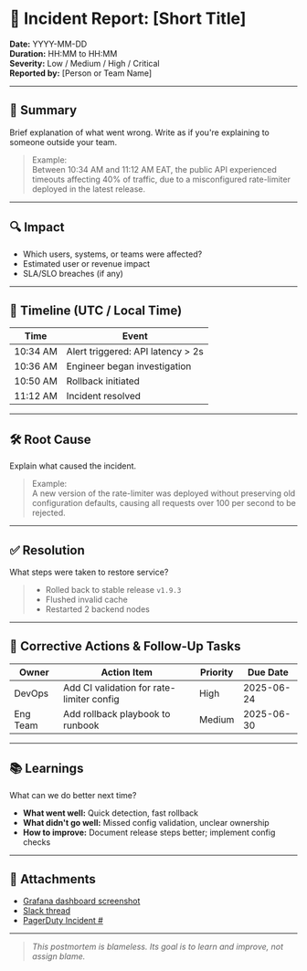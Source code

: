 # 🚨 Incident Report: [Short Title]
**Date:** YYYY-MM-DD  
**Duration:** HH:MM to HH:MM  
**Severity:** Low / Medium / High / Critical  
**Reported by:** [Person or Team Name]

---

## 🧠 Summary
Brief explanation of what went wrong. Write as if you're explaining to someone outside your team.

> Example:  
> Between 10:34 AM and 11:12 AM EAT, the public API experienced timeouts affecting 40% of traffic, due to a misconfigured rate-limiter deployed in the latest release.

---

## 🔍 Impact
- Which users, systems, or teams were affected?
- Estimated user or revenue impact
- SLA/SLO breaches (if any)

---

## 📅 Timeline (UTC / Local Time)
| Time       | Event |
|------------|-------|
| 10:34 AM   | Alert triggered: API latency > 2s |
| 10:36 AM   | Engineer began investigation |
| 10:50 AM   | Rollback initiated |
| 11:12 AM   | Incident resolved |

---

## 🛠️ Root Cause
Explain what caused the incident.

> Example:  
> A new version of the rate-limiter was deployed without preserving old configuration defaults, causing all requests over 100 per second to be rejected.

---

## ✅ Resolution
What steps were taken to restore service?

> - Rolled back to stable release `v1.9.3`
> - Flushed invalid cache
> - Restarted 2 backend nodes

---

## 🔁 Corrective Actions & Follow-Up Tasks

| Owner | Action Item | Priority | Due Date |
|-------|-------------|----------|----------|
| DevOps | Add CI validation for rate-limiter config | High | 2025-06-24 |
| Eng Team | Add rollback playbook to runbook | Medium | 2025-06-30 |

---

## 📚 Learnings
What can we do better next time?

- **What went well:** Quick detection, fast rollback
- **What didn't go well:** Missed config validation, unclear ownership
- **How to improve:** Document release steps better; implement config checks

---

## 📎 Attachments
- [Grafana dashboard screenshot](#)
- [Slack thread](#)
- [PagerDuty Incident #](#)

---

> _This postmortem is blameless. Its goal is to learn and improve, not assign blame._
